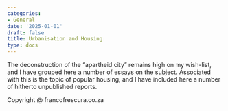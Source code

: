```yaml
---
categories:
- General
date: '2025-01-01'
draft: false
title: Urbanisation and Housing
type: docs
---
```


The deconstruction of the “apartheid city” remains high on my wish-list, and I have grouped here a number of essays on the subject. Associated with this is the topic of popular housing, and I have included here a number of hitherto unpublished reports.

Copyright @ francofrescura.co.za